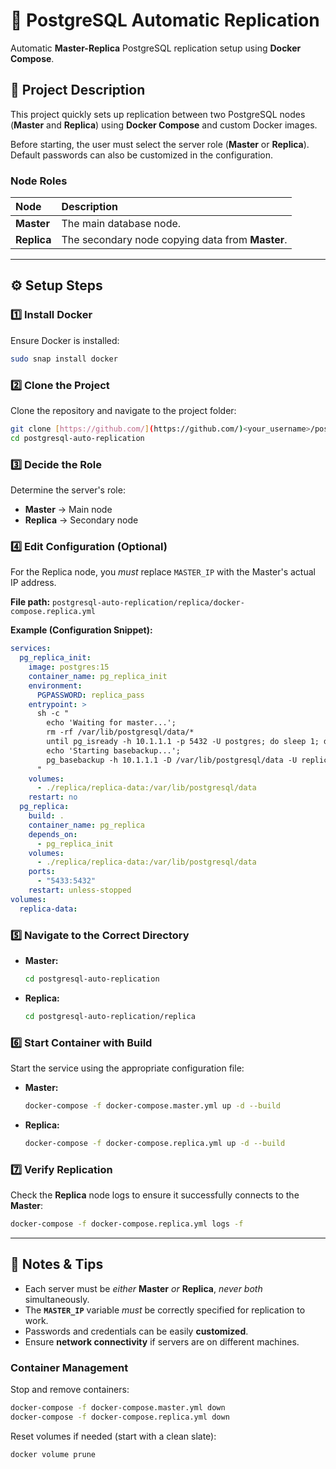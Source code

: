 # 🐘 PostgreSQL Automatic Replication

Automatic **Master-Replica** PostgreSQL replication setup using **Docker Compose**.

## 📘 Project Description

This project quickly sets up replication between two PostgreSQL nodes (**Master** and **Replica**) using **Docker Compose** and custom Docker images.

Before starting, the user must select the server role (**Master** or **Replica**). Default passwords can also be customized in the configuration.

### Node Roles

| Node | Description |
| :--- | :--- |
| **Master** | The main database node. |
| **Replica** | The secondary node copying data from **Master**. |

---

## ⚙️ Setup Steps

### 1️⃣ Install Docker

Ensure Docker is installed:

```bash
sudo snap install docker
```

### 2️⃣ Clone the Project

Clone the repository and navigate to the project folder:

```bash
git clone [https://github.com/](https://github.com/)<your_username>/postgresql-auto-replication.git
cd postgresql-auto-replication
```

### 3️⃣ Decide the Role

Determine the server's role:

* **Master** → Main node
* **Replica** → Secondary node

### 4️⃣ Edit Configuration (Optional)

For the Replica node, you *must* replace `MASTER_IP` with the Master's actual IP address.

**File path:** `postgresql-auto-replication/replica/docker-compose.replica.yml`

**Example (Configuration Snippet):**

```yaml
services:
  pg_replica_init:
    image: postgres:15
    container_name: pg_replica_init
    environment:
      PGPASSWORD: replica_pass
    entrypoint: >
      sh -c "
        echo 'Waiting for master...';
        rm -rf /var/lib/postgresql/data/*
        until pg_isready -h 10.1.1.1 -p 5432 -U postgres; do sleep 1; done; 
        echo 'Starting basebackup...';
        pg_basebackup -h 10.1.1.1 -D /var/lib/postgresql/data -U replica_user -Fp -Xs -P -R;
      "
    volumes:
      - ./replica/replica-data:/var/lib/postgresql/data
    restart: no
  pg_replica:
    build: .
    container_name: pg_replica
    depends_on:
      - pg_replica_init
    volumes:
      - ./replica/replica-data:/var/lib/postgresql/data
    ports:
      - "5433:5432"
    restart: unless-stopped
volumes:
  replica-data:
```

### 5️⃣ Navigate to the Correct Directory

* **Master:**

    ```bash
    cd postgresql-auto-replication 
    ```

* **Replica:**

    ```bash
    cd postgresql-auto-replication/replica 
    ```

### 6️⃣ Start Container with Build

Start the service using the appropriate configuration file:

* **Master:**

    ```bash
    docker-compose -f docker-compose.master.yml up -d --build 
    ```

* **Replica:**

    ```bash
    docker-compose -f docker-compose.replica.yml up -d --build 
    ```

### 7️⃣ Verify Replication

Check the **Replica** node logs to ensure it successfully connects to the **Master**:

```bash
docker-compose -f docker-compose.replica.yml logs -f 
```

---

## 🔧 Notes & Tips

* Each server must be *either* **Master** *or* **Replica**, *never both* simultaneously.
* The **`MASTER_IP`** variable *must* be correctly specified for replication to work.
* Passwords and credentials can be easily **customized**.
* Ensure **network connectivity** if servers are on different machines.

### Container Management

Stop and remove containers:

```bash
docker-compose -f docker-compose.master.yml down
docker-compose -f docker-compose.replica.yml down 
```

Reset volumes if needed (start with a clean slate):

```bash
docker volume prune
